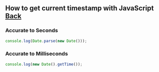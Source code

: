 ## How to get current timestamp with JavaScript [Back](./qa.md)

### Accurate to Seconds

```js
console.log(Date.parse(new Date()));
```

### Accurate to Milliseconds

```js
console.log(new Date().getTime());
```
